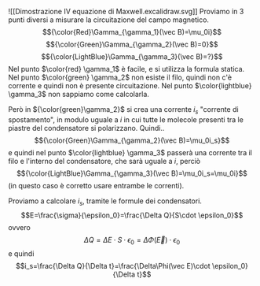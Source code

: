 ![[Dimostrazione IV equazione di Maxwell.excalidraw.svg]]
Proviamo in 3 punti diversi a misurare la circuitazione del campo magnetico.
$${\color{Red}\Gamma_{\gamma_1}(\vec B)=\mu_0i}$$
$${\color{Green}\Gamma_{\gamma_2}(\vec B)=0}$$
$${\color{LightBlue}\Gamma_{\gamma_3}(\vec B)=?}$$
Nel punto $\color{red} \gamma_1$ è facile, e si utilizza la formula statica.
Nel punto $\color{green} \gamma_2$ non esiste il filo, quindi non c'è corrente e quindi non è presente circuitazione.
Nel punto $\color{lightblue} \gamma_3$ non sappiamo come calcolarla.


Però in ${\color{green}\gamma_2}$ si crea una corrente $i_s$ "corrente di spostamento", in modulo uguale a $i$ in cui tutte le molecole presenti tra le piastre del condensatore si polarizzano.
Quindi..
$${\color{Green}\Gamma_{\gamma_2}(\vec B)=\mu_0i_s}$$
e quindi nel punto $\color{lightblue} \gamma_3$ passerà una corrente tra il filo e l'interno del condensatore, che sarà uguale a $i$, perciò
$${\color{LightBlue}\Gamma_{\gamma_3}(\vec B)=\mu_0i_s=\mu_0i}$$
(in questo caso è corretto usare entrambe le correnti).

Proviamo a calcolare $i_s$, tramite le formule dei condensatori.
$$E=\frac{\sigma}{\epsilon_0}=\frac{\Delta Q}{S\cdot \epsilon_0}$$
ovvero
$$
\Delta Q=\Delta E\cdot S \cdot \epsilon_0=\Delta\Phi(\vec E) \cdot \epsilon_0
$$
e quindi
$$i_s=\frac{\Delta Q}{\Delta t}=\frac{\Delta\Phi(\vec E)\cdot \epsilon_0}{\Delta t}$$

